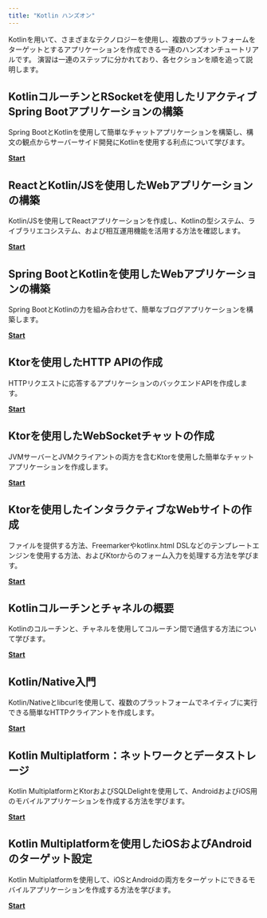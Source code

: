 ```yaml
---
title: "Kotlin ハンズオン"
---
```

Kotlinを用いて、さまざまなテクノロジーを使用し、複数のプラットフォームをターゲットとするアプリケーションを作成できる一連のハンズオンチュートリアルです。
演習は一連のステップに分かれており、各セクションを順を追って説明します。

## KotlinコルーチンとRSocketを使用したリアクティブSpring Bootアプリケーションの構築

Spring BootとKotlinを使用して簡単なチャットアプリケーションを構築し、構文の観点からサーバーサイド開発にKotlinを使用する利点について学びます。

[**Start**](https://spring.io/guides/tutorials/spring-webflux-kotlin-rsocket/)

## ReactとKotlin/JSを使用したWebアプリケーションの構築

Kotlin/JSを使用してReactアプリケーションを作成し、Kotlinの型システム、ライブラリエコシステム、および相互運用機能を活用する方法を確認します。

[**Start**](js-react)

## Spring BootとKotlinを使用したWebアプリケーションの構築

Spring BootとKotlinの力を組み合わせて、簡単なブログアプリケーションを構築します。

[**Start**](https://spring.io/guides/tutorials/spring-boot-kotlin/)

## Ktorを使用したHTTP APIの作成

HTTPリクエストに応答するアプリケーションのバックエンドAPIを作成します。

[**Start**](https://ktor.io/docs/creating-http-apis.html)

## Ktorを使用したWebSocketチャットの作成

JVMサーバーとJVMクライアントの両方を含むKtorを使用した簡単なチャットアプリケーションを作成します。

[**Start**](https://ktor.io/docs/creating-web-socket-chat.html)

## Ktorを使用したインタラクティブなWebサイトの作成

ファイルを提供する方法、Freemarkerやkotlinx.html DSLなどのテンプレートエンジンを使用する方法、およびKtorからのフォーム入力を処理する方法を学びます。

[**Start**](https://ktor.io/docs/creating-interactive-website.html)

## Kotlinコルーチンとチャネルの概要

Kotlinのコルーチンと、チャネルを使用してコルーチン間で通信する方法について学びます。

[**Start**](coroutines-and-channels)

## Kotlin/Native入門

Kotlin/Nativeとlibcurlを使用して、複数のプラットフォームでネイティブに実行できる簡単なHTTPクライアントを作成します。

[**Start**](native-app-with-c-and-libcurl)

## Kotlin Multiplatform：ネットワークとデータストレージ

Kotlin MultiplatformとKtorおよびSQLDelightを使用して、AndroidおよびiOS用のモバイルアプリケーションを作成する方法を学びます。

[**Start**](https://www.jetbrains.com/help/kotlin-multiplatform-dev/multiplatform-ktor-sqldelight.html)

## Kotlin Multiplatformを使用したiOSおよびAndroidのターゲット設定

Kotlin Multiplatformを使用して、iOSとAndroidの両方をターゲットにできるモバイルアプリケーションを作成する方法を学びます。

[**Start**](https://www.jetbrains.com/help/kotlin-multiplatform-dev/multiplatform-create-first-app.html)